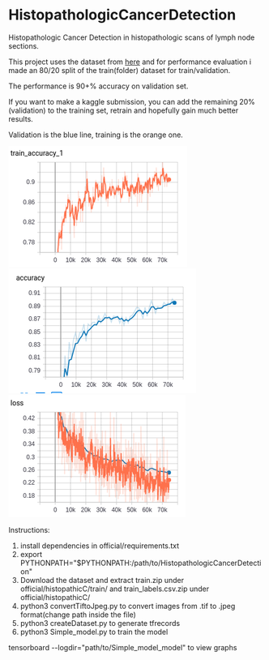 # HistopathologicCancerDetection
Histopathologic Cancer Detection in histopathologic scans of lymph node sections.

This project uses the dataset from [here](https://www.kaggle.com/c/histopathologic-cancer-detection/data)
and for performance evaluation i made an 80/20 split of the train(folder) dataset for train/validation.

The performance is 90+% accuracy on validation set.

If you want to make a kaggle submission, you can add the remaining 20%(validation) to the training set, retrain
and hopefully gain much better results.

Validation is the blue line, training is the orange one.

![alt text](imgs/train_acc.png) ![alt text](imgs/val_acc.png) ![alt text](imgs/loss.png) 


Instructions:
1) install dependencies in official/requirements.txt
2) export PYTHONPATH="$PYTHONPATH:/path/to/HistopathologicCancerDetection" 
3) Download the dataset and extract train.zip under official/histopathicC/train/ and train_labels.csv.zip under official/histopathicC/
4) python3 convertTiftoJpeg.py to convert images from .tif to .jpeg format(change path inside the file)
5) python3 createDataset.py to generate tfrecords
6) python3 Simple_model.py to train the model

tensorboard --logdir="path/to/Simple_model_model" to view graphs
